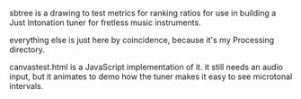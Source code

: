 sbtree is a drawing to test metrics for ranking ratios for use in building a Just Intonation tuner for fretless music instruments.

everything else is just here by coincidence, because it's my Processing directory.

canvastest.html is a JavaScript implementation of it.  it still needs an audio input, 
but it animates to demo how the tuner makes it easy to see microtonal intervals.
